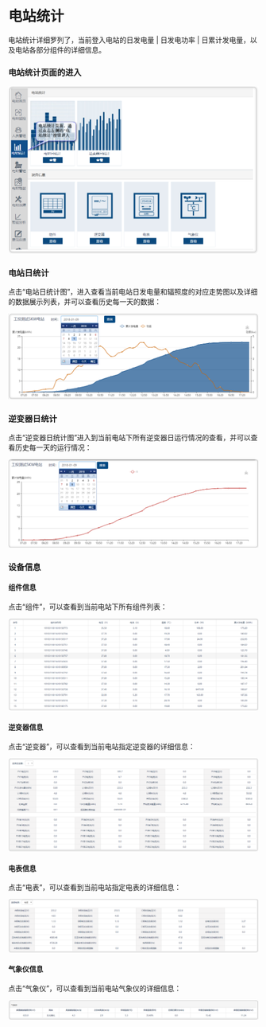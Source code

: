 # 电站统计

电站统计详细罗列了，当前登入电站的日发电量 | 日发电功率 | 日累计发电量，以及电站各部分组件的详细信息。

### 电站统计页面的进入

![st-statistics](./assets/images/st-statistics.png)

### 电站日统计

点击“电站日统计图”，进入查看当前电站日发电量和辐照度的对应走势图以及详细的数据展示列表，并可以查看历史每一天的数据：

![st-statistics-day](./assets/images/st-statistics-day.png)

### 逆变器日统计

点击“逆变器日统计图”进入到当前电站下所有逆变器日运行情况的查看，并可以查看历史每一天的运行情况：

![st-statistics-nb](./assets/images/st-statistics-nb.png)

### 设备信息

#### 组件信息

点击“组件”，可以查看到当前电站下所有组件列表：

![st-statistics-zj](./assets/images/st-statistics-zj.png)

#### 逆变器信息

点击“逆变器”，可以查看到当前电站指定逆变器的详细信息：

![st-statistics-nbx](./assets/images/st-statistics-nbx.png)

#### 电表信息

点击“电表”，可以查看到当前电站指定电表的详细信息：

![st-statistics-db](./assets/images/st-statistics-db.png)

#### 气象仪信息

点击“气象仪”，可以查看到当前电站气象仪的详细信息：

![st-statistics-qxy](./assets/images/st-statistics-qxy.png)